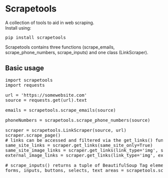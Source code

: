 # Scrapetools
A collection of tools to aid in web scraping.<br>
Install using:
<pre>pip install scrapetools</pre>
Scrapetools contains three functions (scrape_emails, scrape_phone_numbers, scrape_inputs)
and one class (LinkScraper).
<br>
## Basic usage
<pre>
import scrapetools
import requests

url = 'https://somewebsite.com'
source = requests.get(url).text

emails = scrapetools.scrape_emails(source)

phoneNumbers = scrapetools.scrape_phone_numbers(source)

scraper = scrapetools.LinkScraper(source, url)
scraper.scrape_page()
# links can be accessed and filtered via the get_links() function
same_site_links = scraper.get_links(same_site_only=True)
same_site_image_links = scraper.get_links(link_type='img', same_site_only=True)
external_image_links = scraper.get_links(link_type='img', excluded_links=same_site_image_links)

# scrape_inputs() returns a tuple of BeautifulSoup Tag elements for various user input elements
forms, inputs, buttons, selects, text_areas = scrapetools.scrape_inputs(source)
</pre>
